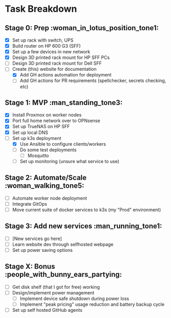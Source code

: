 # Task Breakdown

## Stage 0: Prep :woman_in_lotus_position_tone1:

- [x] Set up rack with switch, UPS
- [x] Build router on HP 600 G3 (SFF)
- [x] Set up a few devices in new network
- [x] Design 3D printed rack mount for HP SFF PCs
- [ ] Design 3D printed rack mount for Dell SFF
- [ ] Create (this) website for documentation
    - [x] Add GH actions automation for deployment
    - [ ] Add GH actions for PR requirements (spellchecker, secrets checking, etc)
    
## Stage 1: MVP :man_standing_tone3:
- [x] Install Proxmox on worker nodes
- [x] Port full home network over to OPNsense
- [x] Set up TrueNAS on HP SFF
- [x] Set up local DNS
- [ ] Set up k3s deployment
    - [x] Use Ansible to configure clients/workers
    - [ ] Do some test deployments
        - [ ] Mosquitto
    - [ ] Set up monitoring (unsure what service to use)

## Stage 2: Automate/Scale :woman_walking_tone5:
- [ ] Automate worker node deployment
- [ ] Integrate GitOps
- [ ] Move current suite of docker services to k3s (my "Prod" environment)

## Stage 3: Add new services :man_running_tone1:
- [ ] [New services go here]
- [ ] Learn website dev through selfhosted webpage
- [ ] Set up power saving options

## Stage X: Bonus :people_with_bunny_ears_partying:
- [ ] Get disk shelf (that I got for free) working
- [ ] Design/implement power management
    - [ ] Implement device safe shutdown during power loss
    - [ ] Implement "peak pricing" usage reduction and battery backup cycle
- [ ] Set up self hosted GitHub agents